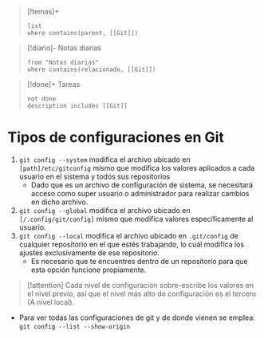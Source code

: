 
>[!temas]+ 
>```dataview
>list 
>where contains(parent, [[Git]])
>```

>[!diario]- Notas diarias
>```list
>from "Notas diarias"
>where contains(relacionado, [[Git]])
>```

>[!done]+ Tareas
>```tasks
>not done 
>description includes [[Git]]
>```

# Tipos de configuraciones en Git 
1. `git config --system` modifica el archivo ubicado en `[path]/etc/gitconfig` mismo que modifica los valores aplicados a cada usuario en el sistema y todos sus repositorios
	- Dado que es un archivo de configuración de sistema, se necesitará acceso como super usuario o administrador para realizar cambios en dicho archivo. 
2. `git config --global` modifica el archivo ubicado en `[/.config/git/config]` mismo que modifica valores específicamente al usuario. 
3. `git config --local` modifica el archivo ubicado en `.git/config` de cualquier repositorio en el que estés trabajando, lo cuál modifica los ajustes exclusivamente de ese repositorio. 
	- Es necesario que te encuentres dentro de un repositorio para que esta opción funcione propiamente. 

> [!attention]
> Cada nivel de configuración sobre-escribe los valores en el nivel previo, así que el nivel más alto de configuración es el tercero (A nivel local). 

- Para ver todas las configuraciones de git y de donde vienen se emplea: `git config --list --show-origin`

